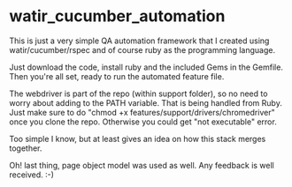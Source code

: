 # watir_cucumber_automation
This is just a very simple QA automation framework that I created using watir/cucumber/rspec and of course ruby as the programming language.

Just download the code, install ruby and the included Gems in the Gemfile. Then you're all set, ready to run the automated feature file.

The webdriver is part of the repo (within support folder), so no need to worry about adding to the PATH variable. That is being handled from Ruby. Just make sure to do "chmod +x features/support/drivers/chromedriver" once you clone the repo. Otherwise you could get "not executable" error.

Too simple I know, but at least gives an idea on how this stack merges together.

Oh! last thing, page object model was used as well. Any feedback is well received. :-)
